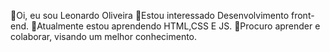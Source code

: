 👋Oi, eu sou Leonardo Oliveira
👀Estou interessado Desenvolvimento front-end.
🌱Atualmente estou aprendendo HTML,CSS E JS.
💞️Procuro aprender e colaborar, visando um melhor conhecimento. 


<!---
Leoyyoliveira/Leoyyoliveira is a ✨ special ✨ repository because its `README.md` (this file) appears on your GitHub profile.
You can click the Preview link to take a look at your changes.
--->
